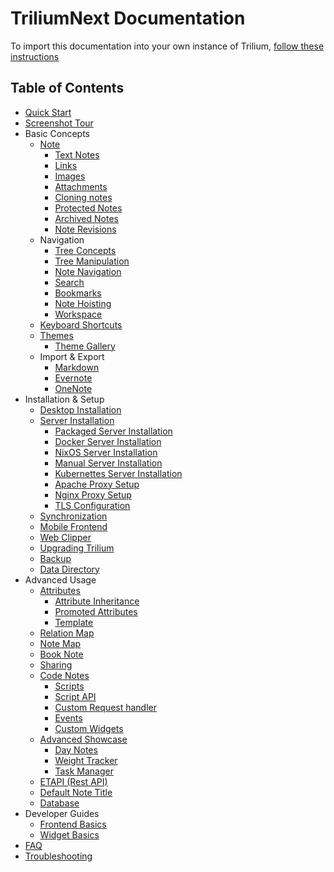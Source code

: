 # TriliumNext Documentation

To import this documentation into your own instance of Trilium, [follow these instructions](Wiki/import-docs.md) 

## Table of Contents

- [Quick Start](Wiki/quick-start.md)
- [Screenshot Tour](Wiki/screenshot-tour.md)
- Basic Concepts    
    - [Note](Wiki/note.md)
        - [Text Notes](Wiki/text-notes.md)
        - [Links](Wiki/links.md)
        - [Images](Wiki/images.md)
        - [Attachments](Wiki/attachments.md)
        - [Cloning notes](Wiki/cloning-notes.md)
        - [Protected Notes](Wiki/protected-notes.md)
        - [Archived Notes](Wiki/archived-notes.md)
        - [Note Revisions](Wiki/note-revisions.md)
    - Navigation
        - [Tree Concepts](Wiki/tree-concepts.md)
        - [Tree Manipulation](Wiki/tree-manipulation.md)
        - [Note Navigation](Wiki/note-navigation.md)
        - [Search](Wiki/search.md)
        - [Bookmarks](Wiki/bookmarks.md)
        - [Note Hoisting](Wiki/note-hoisting.md)
        - [Workspace](Wiki/workspace.md)
    - [Keyboard Shortcuts](Wiki/keyboard-shortcuts.md)
    - [Themes](Wiki/themes.md)
        - [Theme Gallery](Wiki)
    - Import & Export
        - [Markdown](Wiki/markdown.md)
        - [Evernote](Wiki/evernote-import.md)
        - [OneNote](Wiki/onenote.md)
- Installation & Setup
    - [Desktop Installation](Wiki/desktop-installation.md)
    - [Server Installation](Wiki/server-installation.md)
        - [Packaged Server Installation](Wiki/packaged-server-installation.md)
        - [Docker Server Installation](Wiki/docker-server-installation.md)
        - [NixOS Server Installation](Wiki/nixos-server-installation.md)
        - [Manual Server Installation](Wiki/manual-server-installation.md)
        - [Kubernettes Server Installation](Wiki/kubernetes-server-installation.md)
        - [Apache Proxy Setup](Wiki/apache-proxy-setup.md)
        - [Nginx Proxy Setup](Wiki/nginx-proxy-setup.md)
        - [TLS Configuration](Wiki/tls-configuration.md)
    - [Synchronization](Wiki/synchronization.md)
    - [Mobile Frontend](Wiki/mobile-frontend.md)
    - [Web Clipper](Wiki/web-clipper.md)
    - [Upgrading Trilium](Wiki/upgrading-trilium.md)
    - [Backup](Wiki/backup.md)
    - [Data Directory](Wiki/data-directory.md)
- Advanced Usage 
    - [Attributes](Wiki/attributes.md)
        - [Attribute Inheritance](Wiki/attribute-inheritance.md)
        - [Promoted Attributes](Wiki/promoted-attributes.md)
        - [Template](Wiki/template.md)
    - [Relation Map](Wiki/relation-map.md)
    - [Note Map](Wiki/note-map.md)
    - [Book Note](Wiki/book-note.md)
    - [Sharing](Wiki/sharing.md)
    - [Code Notes](Wiki/code-notes.md)
        - [Scripts](Wiki/scripts.md)
        - [Script API](Wiki/script-api.md)
        - [Custom Request handler](Wiki/custom-request-handler.md)
        - [Events](Wiki/events.md)
        - [Custom Widgets](Wiki/custom-widget.md)
    - [Advanced Showcase](Wiki/advanced-showcases.md)
        - [Day Notes](Wiki/day-notes.md)
        - [Weight Tracker](Wiki/weight-tracker.md)
        - [Task Manager](Wiki/task-manager.md)
    - [ETAPI (Rest API)](Wiki/etapi.md)
    - [Default Note Title](Wiki/default-note-title.md)
    - [Database](Wiki/database.md)
- Developer Guides
    - [Frontend Basics](Wiki/frontend-basics.md)
    - [Widget Basics](Wiki/widget-basics.md)
- [FAQ](Wiki/faq.md)
- [Troubleshooting](Wiki/troubleshooting.md)
